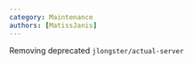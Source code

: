 ```yaml
---
category: Maintenance
authors: [MatissJanis]
---
```


Removing deprecated `jlongster/actual-server`
